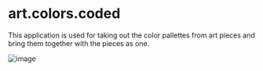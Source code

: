 # art.colors.coded

This application is used for taking out the color pallettes from art pieces and bring them together with the pieces as one. 

![image](https://github.com/user-attachments/assets/9748b393-124a-49a8-a177-fc498547cbf7)
